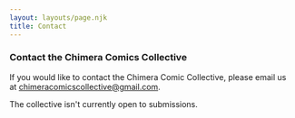 ```yaml
---
layout: layouts/page.njk
title: Contact
---
```


### Contact the Chimera Comics Collective

If you would like to contact the Chimera Comic Collective, please email us at <a href="mailto:chimeracomicscollective@gmail.com">chimeracomicscollective@gmail.com</a>.

The collective isn't currently open to submissions.